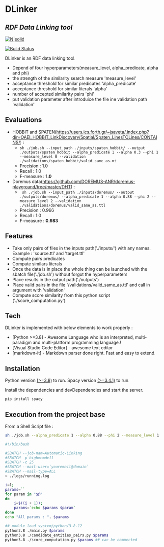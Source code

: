 # DLinker
## _RDF Data Linking tool_

[![N|solid](https://cldup.com/dTxpPi9lDf.thumb.png)](https://nodesource.com/products/nsolid)

[![Build Status](https://travis-ci.org/joemccann/dillinger.svg?branch=master)](https://travis-ci.org/joemccann/dillinger)

DLinker is an RDF data linking tool.
- Depend of four hyperparameters(measure_level, alpha_predicate, alpha  and phi)
- the strength of the similarity search measure 'measure_level'
- acceptance threshold for similar predicates 'alpha_predicate'
- acceptance threshold for similar literals 'alpha'
- number of accepted similarity pairs 'phi'
- put validation parameter after introduice the file ine validation path 'validation'

## Evaluations 
- HOBBIT and SPATEN(https://users.ics.forth.gr/~jsaveta/.index.php?dir=OAEI_HOBBIT_LinkDiscovery/Spatial/Spaten_LinesTOLines/CONTAINS/) :
   * ``` sh ./job.sh --input_path ./inputs/spaten_hobbit/ --output ./outputs/spaten_hobbit --alpha_predicate 1 --alpha 0.3 --phi 1 --measure_level 0 --validation ./validations/spaten_hobbit/valid_same_as.nt ```
   * Precision : 1.0
   * Recall : 1.0
   * F-measure : <b>1.0</b>
- Doremus data(https://github.com/DOREMUS-ANR/doremus-playground/tree/master/DHT) : 
    * ``` sh ./job.sh --input_path ./inputs/doremus/ --output ./outputs/doremus/ --alpha_predicate 1 --alpha 0.88 --phi 2 --measure_level 2 --validation ./validations/doremus/valid_same_as.ttl  ```
    * Precision : 0.966
    * Recall : 1.0
    * F-measure : <b>0.983</b>

## Features

- Take only pairs of files in the inputs path('./inputs/') with any names. Example : 'source.ttl' and 'target.ttl'
- Compute pairs predicates
- Compute similars literals
- Once the data is in place the whole thing can be launched with the sbatch file('./job.sh') without forgot the hyperparameters
- Place results in the output path('./outputs')
- Place valid pairs in the file '/validations/valid_same_as.ttl' and call in argument with 'validation'
- Compute score similarity from this python script ('./score_computation.py')


## Tech

DLinker is implemented with below elements to work properly :

- [Python >=3.8] - Awesome Language who is an interpreted, multi-paradigm and multi-platform programming language.!
- [Visual Studio Code Editor] - awesome text editor
- [markdown-it] - Markdown parser done right. Fast and easy to extend.

## Installation

Python version [(>=3.8)](https://www.python.org/) to run.
Spacy version [(>=3.4.1)](https://pypi.org/project/spacy/) to run.

Install the dependencies and devDependencies and start the server.

```sh
pip install spacy
```

## Execution from the project base

From a Shell Script file :

```sh
sh ./job.sh --alpha_predicate 1 --alpha 0.88 --phi 2 --measure_level 1 --shared_frequency 3 
```

```sh
#!/bin/bash

#SBATCH --job-nam=Automatic-Linking
#SBATCH -p highmemdell
#SBATCH -c 25 
#SBATCH --mail-user=`youremail@domain`
#SBATCH --mail-type=ALL 
> ./logs/running.log

i=1;
params=``
for param in "$@" 
do
    i=$((i + 1));
    params=`echo $params $param`
done
echo "All params : ". $params

## module load system/python/3.8.12
python3.8 ./main.py $params
python3.8 ./candidate_entities_pairs.py $params
python3.8 ./score_computation.py $params ## can be commented
```
